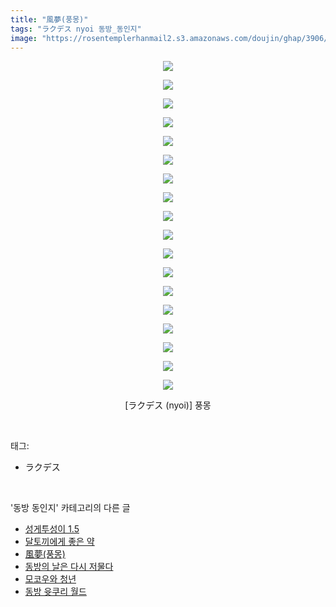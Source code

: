 ```yaml
---
title: "風夢(풍몽)"
tags: "ラクデス nyoi 동방_동인지"
image: "https://rosentemplerhanmail2.s3.amazonaws.com/doujin/ghap/3906/001.jpg"
---
```

<div class="article">
<p style="text-align: center; clear: none; float: none;"><img src="{{ site.imgserver12 }}/ghap/3906/001.jpg"/></p>
<p style="text-align: center; clear: none; float: none;"><img src="{{ site.imgserver12 }}/ghap/3906/002.jpg"/></p>
<p style="text-align: center; clear: none; float: none;"><img src="{{ site.imgserver12 }}/ghap/3906/003.jpg"/></p>
<p style="text-align: center; clear: none; float: none;"><img src="{{ site.imgserver12 }}/ghap/3906/004.jpg"/></p>
<p style="text-align: center; clear: none; float: none;"><img src="{{ site.imgserver12 }}/ghap/3906/005.jpg"/></p>
<p style="text-align: center; clear: none; float: none;"><img src="{{ site.imgserver12 }}/ghap/3906/006.jpg"/></p>
<p style="text-align: center; clear: none; float: none;"><img src="{{ site.imgserver12 }}/ghap/3906/007.jpg"/></p>
<p style="text-align: center; clear: none; float: none;"><img src="{{ site.imgserver12 }}/ghap/3906/008.jpg"/></p>
<p style="text-align: center; clear: none; float: none;"><img src="{{ site.imgserver12 }}/ghap/3906/009.jpg"/></p>
<p style="text-align: center; clear: none; float: none;"><img src="{{ site.imgserver12 }}/ghap/3906/010.jpg"/></p>
<p style="text-align: center; clear: none; float: none;"><img src="{{ site.imgserver12 }}/ghap/3906/011.jpg"/></p>
<p style="text-align: center; clear: none; float: none;"><img src="{{ site.imgserver12 }}/ghap/3906/012.jpg"/></p>
<p style="text-align: center; clear: none; float: none;"><img src="{{ site.imgserver12 }}/ghap/3906/013.jpg"/></p>
<p style="text-align: center; clear: none; float: none;"><img src="{{ site.imgserver12 }}/ghap/3906/014.jpg"/></p>
<p style="text-align: center; clear: none; float: none;"><img src="{{ site.imgserver12 }}/ghap/3906/015.jpg"/></p>
<p style="text-align: center; clear: none; float: none;"><img src="{{ site.imgserver12 }}/ghap/3906/016.jpg"/></p>
<p style="text-align: center; clear: none; float: none;"><img src="{{ site.imgserver12 }}/ghap/3906/017.jpg"/></p>
<p style="text-align: center; clear: none; float: none;"><img src="{{ site.imgserver12 }}/ghap/3906/018.jpg"/></p>
<p style="text-align: center; clear: none; float: none;">[ラクデス (nyoi)] 풍몽</p>
</div><br/>
<div class="tagTrail">
<p>태그: </p>
<ul>
<li>ラクデス</li>
</ul>
</div><br/>
<div class="another">
<p>'동방 동인지' 카테고리의 다른 글</p>
<ul>
<li><a href="/ghap_3908">성게투성이 1.5</a></li>
<li><a href="/ghap_3907">달토끼에게 좋은 약</a></li>
<li><a href="/ghap_3906">風夢(풍몽)</a></li>
<li><a href="/ghap_3905">동방의 날은 다시 저물다</a></li>
<li><a href="/ghap_3904">모코우와 청년</a></li>
<li><a href="/ghap_3903">동방 윳쿠리 월드</a></li>
</ul>
</div><br/>
<div class="cb_module cb_fluid">
<div class="cb_wrt cb_profile">
</div><!-- commentList close -->
</div><br/>

